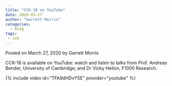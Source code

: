 ```yaml
---
title: "CCK-18 on YouTube"
date: 2020-03-27
author: "Garrett Morris"
categories:
  - blog
tags:
 - cck
---
```


Posted on March 27, 2020 by Garrett Morris

CCK-18 is available on YouTube: watch and listen to talks from Prof. Andreas Bender, University of Cambridge; and Dr Vicky Hellon, F1000 Research.

<!--more-->

{% include video id="TFA9dHDvY5E" provider="youtube" %}